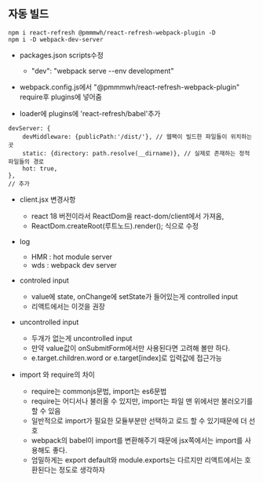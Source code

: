 ## 자동 빌드

```
npm i react-refresh @pmmmwh/react-refresh-webpack-plugin -D
npm i -D webpack-dev-server
```

- packages.json scripts수정

  - "dev": "webpack serve --env development"

- webpack.config.js에서 "@pmmmwh/react-refresh-webpack-plugin" require후 plugins에 넣어줌
- loader에 plugins에 'react-refresh/babel'추가

```
devServer: {
    devMiddleware: {publicPath:'/dist/'}, // 웹팩이 빌드한 파일들이 위치하는 곳
    static: {directory: path.resolve(__dirname)}, // 실제로 존재하는 정적 파일들의 경로
    hot: true,
},
// 추가
```

- client.jsx 변경사항

  - react 18 버전이라서 ReactDom을 react-dom/client에서 가져옴,
  - ReactDom.createRoot(루트노드).render(); 식으로 수정

- log

  - HMR : hot module server
  - wds : webpack dev server

- controled input
  - value에 state, onChange에 setState가 들어있는게 controlled input
  - 리액트에서는 이것을 권장
- uncontrolled input

  - 두개가 없는게 uncontrolled input
  - 만약 value값이 onSubmitForm에서만 사용된다면 고려해 볼만 하다.
  - e.target.children.word or e.target[index]로 입력값에 접근가능

- import 와 require의 차이
  - require는 commonjs문법, import는 es6문법
  - require는 어디서나 불러올 수 있지만, import는 파일 맨 위에서만 불러오기를 할 수 있음
  - 일반적으로 import가 필요한 모듈부분만 선택하고 로드 할 수 있기때문에 더 선호
  - webpack의 babel이 import를 변환해주기 때문에 jsx쪽에서는 import를 사용해도 좋다.
  - 엄밀하게는 export default와 module.exports는 다르지만 리액트에서는 호환된다는 정도로 생각하자
